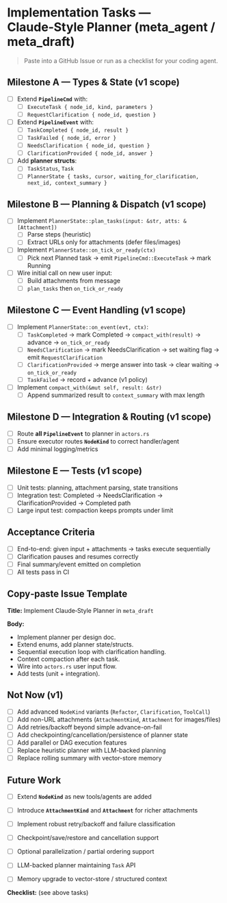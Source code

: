 # Implementation Tasks — Claude‑Style Planner (meta_agent / meta_draft)

> Paste into a GitHub Issue or run as a checklist for your coding agent.

## Milestone A — Types & State (v1 scope)
- [ ] Extend **`PipelineCmd`** with:
  - [ ] `ExecuteTask { node_id, kind, parameters }`
  - [ ] `RequestClarification { node_id, question }`
- [ ] Extend **`PipelineEvent`** with:
  - [ ] `TaskCompleted { node_id, result }`
  - [ ] `TaskFailed { node_id, error }`
  - [ ] `NeedsClarification { node_id, question }`
  - [ ] `ClarificationProvided { node_id, answer }`
- [ ] Add **planner structs**:
  - [ ] `TaskStatus`, `Task`
  - [ ] `PlannerState { tasks, cursor, waiting_for_clarification, next_id, context_summary }`

## Milestone B — Planning & Dispatch (v1 scope)
- [ ] Implement `PlannerState::plan_tasks(input: &str, atts: &[Attachment])`
  - [ ] Parse steps (heuristic)
  - [ ] Extract URLs only for attachments (defer files/images)
- [ ] Implement `PlannerState::on_tick_or_ready(ctx)`
  - [ ] Pick next Planned task -> emit `PipelineCmd::ExecuteTask` -> mark Running
- [ ] Wire initial call on new user input:
  - [ ] Build attachments from message
  - [ ] `plan_tasks` then `on_tick_or_ready`

## Milestone C — Event Handling (v1 scope)
- [ ] Implement `PlannerState::on_event(evt, ctx)`:
  - [ ] `TaskCompleted` -> mark Completed -> `compact_with(result)` -> advance -> `on_tick_or_ready`
  - [ ] `NeedsClarification` -> mark NeedsClarification -> set waiting flag -> emit `RequestClarification`
  - [ ] `ClarificationProvided` -> merge answer into task -> clear waiting -> `on_tick_or_ready`
  - [ ] `TaskFailed` -> record + advance (v1 policy)
- [ ] Implement `compact_with(&mut self, result: &str)`
  - [ ] Append summarized result to `context_summary` with max length

## Milestone D — Integration & Routing (v1 scope)
- [ ] Route **all `PipelineEvent`** to planner in `actors.rs`
- [ ] Ensure executor routes **`NodeKind`** to correct handler/agent
- [ ] Add minimal logging/metrics

## Milestone E — Tests (v1 scope)
- [ ] Unit tests: planning, attachment parsing, state transitions
- [ ] Integration test: Completed -> NeedsClarification -> ClarificationProvided -> Completed path
- [ ] Large input test: compaction keeps prompts under limit

## Acceptance Criteria
- [ ] End-to-end: given input + attachments -> tasks execute sequentially
- [ ] Clarification pauses and resumes correctly
- [ ] Final summary/event emitted on completion
- [ ] All tests pass in CI

## Copy‑paste Issue Template

**Title:** Implement Claude‑Style Planner in `meta_draft`

**Body:**
- Implement planner per design doc.
- Extend enums, add planner state/structs.
- Sequential execution loop with clarification handling.
- Context compaction after each task.
- Wire into `actors.rs` user input flow.
- Add tests (unit + integration).

## Not Now (v1)
- [ ] Add advanced `NodeKind` variants (`Refactor`, `Clarification`, `ToolCall`)
- [ ] Add non-URL attachments (`AttachmentKind`, `Attachment` for images/files)
- [ ] Add retries/backoff beyond simple advance-on-fail
- [ ] Add checkpointing/cancellation/persistence of planner state
- [ ] Add parallel or DAG execution features
- [ ] Replace heuristic planner with LLM-backed planning
- [ ] Replace rolling summary with vector-store memory

## Future Work
- [ ] Extend **`NodeKind`** as new tools/agents are added
- [ ] Introduce **`AttachmentKind`** and **`Attachment`** for richer attachments
- [ ] Implement robust retry/backoff and failure classification
- [ ] Checkpoint/save/restore and cancellation support
- [ ] Optional parallelization / partial ordering support
- [ ] LLM-backed planner maintaining `Task` API
- [ ] Memory upgrade to vector-store / structured context


**Checklist:** (see above tasks)

